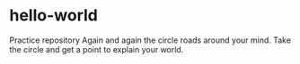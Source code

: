 # hello-world
Practice repository
Again and again the circle roads around your mind. 
Take the circle and get a point to explain your world.
